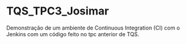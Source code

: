 # TQS_TPC3_Josimar
Demonstração de um ambiente de Continuous Integration (CI) com o Jenkins com um código feito no tpc anterior de TQS.

